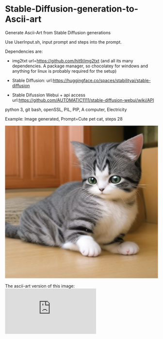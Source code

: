 # Stable-Diffusion-generation-to-Ascii-art
Generate Ascii-Art from Stable Diffusion generations

Use UserInput.sh, input prompt and steps into the prompt.

Dependencies are:
* img2txt url=https://github.com/hit9/img2txt (and all its many dependencies. A package manager, so chocolatey for windows and anything for linux is probably required for the setup)

* Stable Diffusion: url:https://huggingface.co/spaces/stabilityai/stable-diffusion

* Stable Difussion Webui + api access url:https://github.com/AUTOMATIC1111/stable-diffusion-webui/wiki/API

python 3, 
git bash, 
openSSL, 
PIL,
PIP,
A computer,
Electricity


Example: Image generated, Prompt=Cute pet cat, steps 28

![Cute pet cat, steps 28](https://github.com/bucketcat/Stable-Diffusion-generation-to-Ascii-art/blob/main/exampleCat.png)

The ascií-art version of this image:![Cute pet cat, steps 28](https://github.com/bucketcat/Stable-Diffusion-generation-to-Ascii-art/blob/main/exampleCat.txt)
